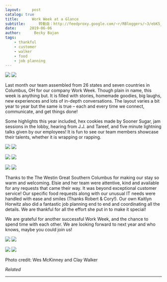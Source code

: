 ```yaml
---
layout:     post
catalog: true
title:      Work Week at a Glance
subtitle:      转载自：http://feedproxy.google.com/~r/RBloggers/~3/ebK5_cz640o/
date:      2019-06-06
author:      Becky Bajan
tags:
    - thankful
    - customer
    - walker
    - food
    - job planning
---
```






![](https://i2.wp.com/blog.rstudio.com/images/uploads/city.png?w=456&is-pending-load=1#038;ssl=1)
![](https://i2.wp.com/blog.rstudio.com/images/uploads/city.png?w=456&ssl=1)


Last month our team assembled from 26 states and seven countries in Columbus, OH for our company Work Week. Though plain in name, this week is anything but. It is filled with stories, homemade goodies, big laughs, new experiences and lots of in-depth conversations. The layout varies a bit year to year but the same is true – each and every time we connect, communicate, and get things done!

Some highlights this year included, hex cookies made by Sooner Sugar, jam sessions in the lobby, hearing from J.J. and Tareef, and five minute lightning talks given by our employees! It is fun to see our team members showcase their talents, whether it is wrapping or rapping.

![](https://i0.wp.com/blog.rstudio.com/images/uploads/cookies.jpg?w=456&is-pending-load=1#038;ssl=1)
![](https://i0.wp.com/blog.rstudio.com/images/uploads/cookies.jpg?w=456&ssl=1)


![](https://i0.wp.com/blog.rstudio.com/images/uploads/i-zfxw9sc-x51.jpg?w=456&is-pending-load=1#038;ssl=1)
![](https://i0.wp.com/blog.rstudio.com/images/uploads/i-zfxw9sc-x51.jpg?w=456&ssl=1)


![](https://i1.wp.com/blog.rstudio.com/images/uploads/i-zzzzsrq-x51.jpg?w=456&is-pending-load=1#038;ssl=1)
![](https://i1.wp.com/blog.rstudio.com/images/uploads/i-zzzzsrq-x51.jpg?w=456&ssl=1)


Thanks to the The Westin Great Southern Columbus for making our stay so warm and welcoming. Elsie and her team were attentive, kind and available for any requests that came their way. It was beyond exceptional customer service! Our specific food requests along with our unusual IT needs were handled with ease and smiles (Thanks Robert & Cory!). Our own Kaitlyn Horwitz also did a fantastic job planning end to end and coordinating all the details. We are thankful for all the effort she put in to make it special!

We are grateful for another successful Work Week, and the chance to spend time with each other. We are looking forward to next year and who knows, maybe you could join us!

![](https://i0.wp.com/blog.rstudio.com/images/uploads/jamsession.png?w=456&is-pending-load=1#038;ssl=1)
![](https://i0.wp.com/blog.rstudio.com/images/uploads/jamsession.png?w=456&ssl=1)


![](https://i0.wp.com/blog.rstudio.com/images/uploads/tareefandjj.png?w=456&is-pending-load=1#038;ssl=1)
![](https://i0.wp.com/blog.rstudio.com/images/uploads/tareefandjj.png?w=456&ssl=1)


Photo credit: Wes McKinney and Clay Walker


*Related*







---
